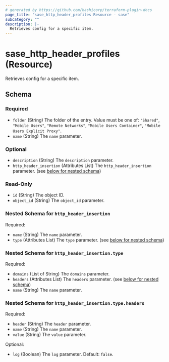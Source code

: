 ```yaml
---
# generated by https://github.com/hashicorp/terraform-plugin-docs
page_title: "sase_http_header_profiles Resource - sase"
subcategory: ""
description: |-
  Retrieves config for a specific item.
---
```


# sase_http_header_profiles (Resource)

Retrieves config for a specific item.



<!-- schema generated by tfplugindocs -->
## Schema

### Required

- `folder` (String) The folder of the entry. Value must be one of: `"Shared"`, `"Mobile Users"`, `"Remote Networks"`, `"Mobile Users Container"`, `"Mobile Users Explicit Proxy"`.
- `name` (String) The `name` parameter.

### Optional

- `description` (String) The `description` parameter.
- `http_header_insertion` (Attributes List) The `http_header_insertion` parameter. (see [below for nested schema](#nestedatt--http_header_insertion))

### Read-Only

- `id` (String) The object ID.
- `object_id` (String) The `object_id` parameter.

<a id="nestedatt--http_header_insertion"></a>
### Nested Schema for `http_header_insertion`

Required:

- `name` (String) The `name` parameter.
- `type` (Attributes List) The `type` parameter. (see [below for nested schema](#nestedatt--http_header_insertion--type))

<a id="nestedatt--http_header_insertion--type"></a>
### Nested Schema for `http_header_insertion.type`

Required:

- `domains` (List of String) The `domains` parameter.
- `headers` (Attributes List) The `headers` parameter. (see [below for nested schema](#nestedatt--http_header_insertion--type--headers))
- `name` (String) The `name` parameter.

<a id="nestedatt--http_header_insertion--type--headers"></a>
### Nested Schema for `http_header_insertion.type.headers`

Required:

- `header` (String) The `header` parameter.
- `name` (String) The `name` parameter.
- `value` (String) The `value` parameter.

Optional:

- `log` (Boolean) The `log` parameter. Default: `false`.


